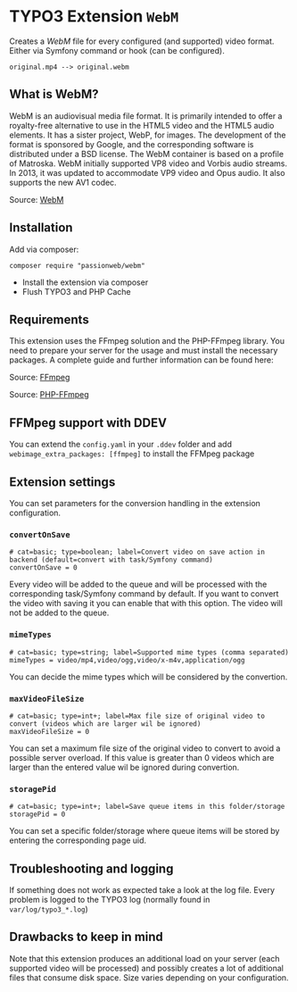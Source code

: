 # TYPO3 Extension `WebM`

Creates a _WebM_ file for every configured (and supported) video format. Either via Symfony command or hook (can be configured).

    original.mp4 --> original.webm

## What is WebM?

WebM is an audiovisual media file format. It is primarily intended to offer a royalty-free alternative to use in the HTML5 video and the HTML5 audio elements. It has a sister project, WebP,
for images. The development of the format is sponsored by Google, and the corresponding software is distributed under a BSD license. The WebM container is based on a profile of Matroska. WebM
initially supported VP8 video and Vorbis audio streams. In 2013, it was updated to accommodate VP9 video and Opus audio. It also supports the new AV1 codec.

Source: [WebM](https://en.wikipedia.org/wiki/WebM "WebM")

## Installation

Add via composer:

    composer require "passionweb/webm"

* Install the extension via composer
* Flush TYPO3 and PHP Cache

## Requirements

This extension uses the FFmpeg solution and the PHP-FFmpeg library. You need to prepare your server for the usage and must install the necessary packages. A complete guide and further information can be found here:

Source: [FFmpeg](https://ffmpeg.org/ "FFmpeg")

Source: [PHP-FFmpeg](https://github.com/PHP-FFMpeg/PHP-FFMpeg "PHP-FFmpeg")

## FFMpeg support with DDEV

You can extend the `config.yaml` in your `.ddev` folder and add `webimage_extra_packages: [ffmpeg]` to install the FFMpeg package

## Extension settings

You can set parameters for the conversion handling in the extension configuration.

### `convertOnSave`

    # cat=basic; type=boolean; label=Convert video on save action in backend (default=convert with task/Symfony command)
    convertOnSave = 0

Every video will be added to the queue and will be processed with the corresponding task/Symfony command by default. If you want to convert the video with saving it you can enable that with this option. The video will not be added to the queue.

### `mimeTypes`

    # cat=basic; type=string; label=Supported mime types (comma separated)
    mimeTypes = video/mp4,video/ogg,video/x-m4v,application/ogg

You can decide the mime types which will be considered by the convertion.

### `maxVideoFileSize`

    # cat=basic; type=int+; label=Max file size of original video to convert (videos which are larger wil be ignored)
    maxVideoFileSize = 0

You can set a maximum file size of the original video to convert to avoid a possible server overload. If this value is greater than 0 videos which are larger than the entered value wil be ignored during convertion.

### `storagePid`

    # cat=basic; type=int+; label=Save queue items in this folder/storage
    storagePid = 0

You can set a specific folder/storage where queue items will be stored by entering the corresponding page uid.

## Troubleshooting and logging

If something does not work as expected take a look at the log file.
Every problem is logged to the TYPO3 log (normally found in `var/log/typo3_*.log`)

## Drawbacks to keep in mind

Note that this extension produces an additional load on your server (each supported video will be processed) and possibly creates a lot of
additional files that consume disk space. Size varies depending on your configuration.
